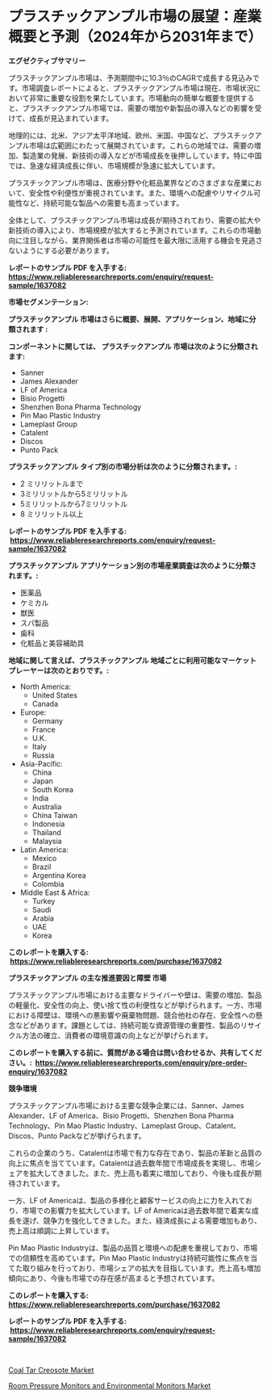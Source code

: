 <p><h1>プラスチックアンプル市場の展望：産業概要と予測（2024年から2031年まで）</h1></p><p><strong>エグゼクティブサマリー</strong></p>
<p><p>プラスチックアンプル市場は、予測期間中に10.3％のCAGRで成長する見込みです。市場調査レポートによると、プラスチックアンプル市場は現在、市場状況において非常に重要な役割を果たしています。市場動向の簡単な概要を提供すると、プラスチックアンプル市場では、需要の増加や新製品の導入などの影響を受けて、成長が見込まれています。</p><p>地理的には、北米、アジア太平洋地域、欧州、米国、中国など、プラスチックアンプル市場は広範囲にわたって展開されています。これらの地域では、需要の増加、製造業の発展、新技術の導入などが市場成長を後押ししています。特に中国では、急速な経済成長に伴い、市場規模が急速に拡大しています。</p><p>プラスチックアンプル市場は、医療分野や化粧品業界などのさまざまな産業において、安全性や利便性が重視されています。また、環境への配慮やリサイクル可能性など、持続可能な製品への需要も高まっています。</p><p>全体として、プラスチックアンプル市場は成長が期待されており、需要の拡大や新技術の導入により、市場規模が拡大すると予測されています。これらの市場動向に注目しながら、業界関係者は市場の可能性を最大限に活用する機会を見逃さないようにする必要があります。</p></p>
<p><strong>レポートのサンプル PDF を入手する: <a href="https://www.reliableresearchreports.com/enquiry/request-sample/1637082">https://www.reliableresearchreports.com/enquiry/request-sample/1637082</a></strong></p>
<p><strong>市場セグメンテーション:</strong></p>
<p><strong> プラスチックアンプル 市場はさらに概要、展開、アプリケーション、地域に分類されます :</strong></p>
<p><strong>コンポーネントに関しては、 プラスチックアンプル 市場は次のように分類されます: &nbsp;</strong></p>
<p><ul><li>Sanner</li><li>James Alexander</li><li>LF of America</li><li>Bisio Progetti</li><li>Shenzhen Bona Pharma Technology</li><li>Pin Mao Plastic Industry</li><li>Lameplast Group</li><li>Catalent</li><li>Discos</li><li>Punto Pack</li></ul></p>
<p><strong> プラスチックアンプル タイプ別の市場分析は次のように分類されます。:</strong></p>
<p><ul><li>2 ミリリットルまで</li><li>3ミリリットルから5ミリリットル</li><li>5ミリリットルから7ミリリットル</li><li>8 ミリリットル以上</li></ul></p>
<p><strong>レポートのサンプル PDF を入手する: &nbsp;<a href="https://www.reliableresearchreports.com/enquiry/request-sample/1637082">https://www.reliableresearchreports.com/enquiry/request-sample/1637082</a></strong></p>
<p><strong> プラスチックアンプル アプリケーション別の市場産業調査は次のように分類されます。:</strong></p>
<p><ul><li>医薬品</li><li>ケミカル</li><li>獣医</li><li>スパ製品</li><li>歯科</li><li>化粧品と美容補助具</li></ul></p>
<p><strong>地域に関して言えば、プラスチックアンプル 地域ごとに利用可能なマーケットプレーヤーは次のとおりです。:</strong></p>
<p><ul>
    <li>
        North America:
        <ul>
            <li>United States</li>
            <li>Canada</li>
        </ul>
    </li>
    <li>
        Europe:
        <ul>
            <li>Germany</li>
            <li>France</li>
            <li>U.K.</li>
            <li>Italy</li>
            <li>Russia</li>
        </ul>
    </li>
    <li>
        Asia-Pacific:
        <ul>
            <li>China</li>
            <li>Japan</li>
            <li>South Korea</li>
            <li>India</li>
            <li>Australia</li>
            <li>China Taiwan</li>
            <li>Indonesia</li>
            <li>Thailand</li>
            <li>Malaysia</li>
        </ul>
    </li>
    <li>
        Latin America:
        <ul>
            <li>Mexico</li>
            <li>Brazil</li>
            <li>Argentina Korea</li>
            <li>Colombia</li>
        </ul>
    </li>
    <li>
        Middle East & Africa:
        <ul>
            <li>Turkey</li>
            <li>Saudi</li>
            <li>Arabia</li>
            <li>UAE</li>
            <li>Korea</li>
        </ul>
    </li>
    </ul></p>
<p><strong>このレポートを購入する: &nbsp;<a href="https://www.reliableresearchreports.com/purchase/1637082">https://www.reliableresearchreports.com/purchase/1637082</a></strong></p>
<p><strong>プラスチックアンプル の主な推進要因と障壁 市場</strong></p>
<p><p>プラスチックアンプル市場における主要なドライバーや壁は、需要の増加、製品の軽量化、安全性の向上、使い捨て性の利便性などが挙げられます。一方、市場における障壁は、環境への悪影響や廃棄物問題、競合他社の存在、安全性への懸念などがあります。課題としては、持続可能な資源管理の重要性、製品のリサイクル方法の確立、消費者の環境意識の向上などが挙げられます。</p></p>
<p><strong>このレポートを購入する前に、質問がある場合は問い合わせるか、共有してください。:&nbsp; <a href="https://www.reliableresearchreports.com/enquiry/pre-order-enquiry/1637082">https://www.reliableresearchreports.com/enquiry/pre-order-enquiry/1637082</a></strong></p>
<p><strong>競争環境</strong></p>
<p><p>プラスチックアンプル市場における主要な競争企業には、Sanner、James Alexander、LF of America、Bisio Progetti、Shenzhen Bona Pharma Technology、Pin Mao Plastic Industry、Lameplast Group、Catalent、Discos、Punto Packなどが挙げられます。 </p><p>これらの企業のうち、Catalentは市場で有力な存在であり、製品の革新と品質の向上に焦点を当てています。Catalentは過去数年間で市場成長を実現し、市場シェアを拡大してきました。また、売上高も着実に増加しており、今後も成長が期待されています。</p><p>一方、LF of Americaは、製品の多様化と顧客サービスの向上に力を入れており、市場での影響力を拡大しています。LF of Americaは過去数年間で着実な成長を遂げ、競争力を強化してきました。また、経済成長による需要増加もあり、売上高は順調に上昇しています。</p><p>Pin Mao Plastic Industryは、製品の品質と環境への配慮を重視しており、市場での信頼性を高めています。Pin Mao Plastic Industryは持続可能性に焦点を当てた取り組みを行っており、市場シェアの拡大を目指しています。売上高も増加傾向にあり、今後も市場での存在感が高まると予想されています。</p></p>
<p><strong>このレポートを購入する: &nbsp; <a href="https://www.reliableresearchreports.com/purchase/1637082">https://www.reliableresearchreports.com/purchase/1637082</a></strong></p>
<p><strong>レポートのサンプル PDF を入手する: &nbsp;<a href="https://www.reliableresearchreports.com/enquiry/request-sample/1637082">https://www.reliableresearchreports.com/enquiry/request-sample/1637082</a></strong><strong></strong></p>
<p>&nbsp;</p>
<p><p><a href="https://adventurous-uranium-ef9.notion.site/Coal-Tar-Creosote-Market-Insights-Market-Players-and-Forecast-Till-2031-62ff66c317674a978e8ce0498df84ea7">Coal Tar Creosote Market</a></p><p><a href="https://github.com/YashRP12/Market-Research-Report-List-3/blob/main/room-pressure-monitors-and-environmental-monitors-market.md">Room Pressure Monitors and Environmental Monitors Market</a></p></p>
